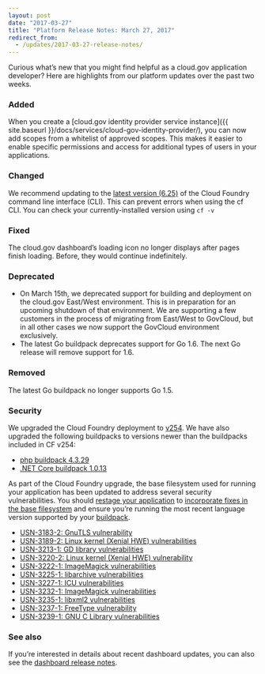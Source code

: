 ```yaml
---
layout: post
date: "2017-03-27"
title: "Platform Release Notes: March 27, 2017"
redirect_from:
  - /updates/2017-03-27-release-notes/
---
```


Curious what’s new that you might find helpful as a cloud.gov application developer? Here are highlights from our platform updates over the past two weeks.

<!--more-->

### Added
When you create a [cloud.gov identity provider service instance]({{ site.baseurl }}/docs/services/cloud-gov-identity-provider/), you can now add scopes from a whitelist of approved scopes. This makes it easier to enable specific permissions and access for additional types of users in your applications.

### Changed
We recommend updating to the [latest version (6.25)](https://github.com/cloudfoundry/cli/releases/tag/v6.25.0) of the Cloud Foundry command line interface (CLI). This can prevent errors when using the cf CLI. You can check your currently-installed version using `cf -v`

### Fixed
The cloud.gov dashboard’s loading icon no longer displays after pages finish loading. Before, they would continue indefinitely.

### Deprecated
- On March 15th, we deprecated support for building and deployment on the cloud.gov East/West environment. This is in preparation for an upcoming shutdown of that environment. We are supporting a few customers in the process of migrating from East/West to GovCloud, but in all other cases we now support the GovCloud environment exclusively.
- The latest Go buildpack deprecates support for Go 1.6. The next Go release will remove support for 1.6.

### Removed
The latest Go buildpack no longer supports Go 1.5.

### Security
We upgraded the Cloud Foundry deployment to [v254](https://github.com/cloudfoundry/cf-release/releases/tag/v254). We have also upgraded the following buildpacks to versions newer than the buildpacks included in CF v254:

- [php buildpack 4.3.29](https://github.com/cloudfoundry/php-buildpack/releases/tag/v4.3.29)
- [.NET Core buildpack 1.0.13](https://github.com/cloudfoundry/dotnet-core-buildpack/releases/tag/v1.0.13)

As part of the Cloud Foundry upgrade, the base filesystem used for running your application has been updated to address several security vulnerabilities. You should [restage your application](http://cli.cloudfoundry.org/en-US/cf/restage.html) to [incorporate fixes in the base filesystem](https://docs.cloudfoundry.org/devguide/deploy-apps/stacks.html#cli-commands) and ensure you’re running the most recent language version supported by your [buildpack](https://docs.cloudfoundry.org/buildpacks/).

- [USN-3183-2: GnuTLS vulnerability](https://www.ubuntu.com/usn/usn-3183-2/)
- [USN-3189-2: Linux kernel (Xenial HWE) vulnerabilities](https://ubuntu.com/security/notices/USN-3189-2)
- [USN-3213-1: GD library vulnerabilities](https://www.ubuntu.com/usn/USN-3213-1/)
- [USN-3220-2: Linux kernel (Xenial HWE) vulnerability](https://www.ubuntu.com/usn/usn-3220-2/)
- [USN-3222-1: ImageMagick vulnerabilities](https://www.ubuntu.com/usn/USN-3222-1/)
- [USN-3225-1: libarchive vulnerabilities](https://www.ubuntu.com/usn/USN-3225-1/)
- [USN-3227-1: ICU vulnerabilities](https://www.ubuntu.com/usn/USN-3227-1/)
- [USN-3232-1: ImageMagick vulnerabilities](https://www.ubuntu.com/usn/USN-3232-1/)
- [USN-3235-1: libxml2 vulnerabilities](https://www.ubuntu.com/usn/USN-3235-1/)
- [USN-3237-1: FreeType vulnerability](https://www.ubuntu.com/usn/usn-3237-1/)
- [USN-3239-1: GNU C Library vulnerabilities](https://www.ubuntu.com/usn/usn-3239-1/)

### See also

If you’re interested in details about recent dashboard updates, you can also see the [dashboard release notes](https://github.com/18F/cg-dashboard/releases).
